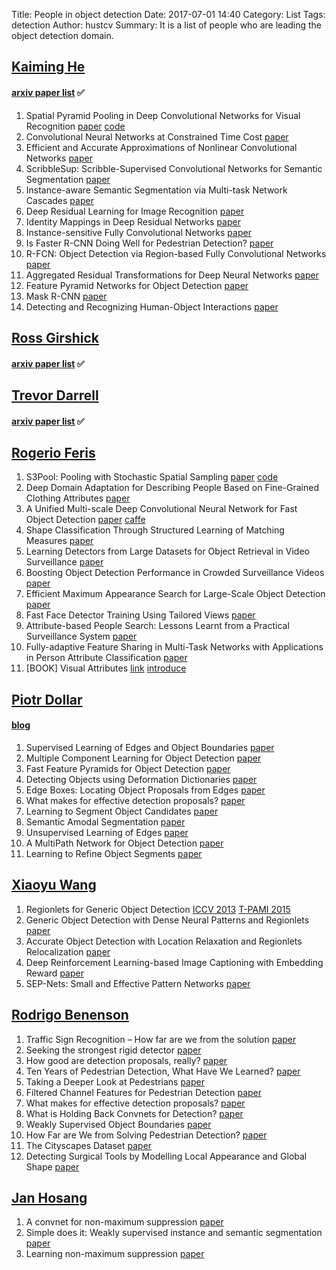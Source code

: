 Title: People in object detection
Date: 2017-07-01 14:40
Category: List
Tags: detection
Author: hustcv
Summary: It is a list of people who are leading the object detection domain.

## [Kaiming He](http://kaiminghe.com/)
#### [arxiv paper list](https://arxiv.org/find/all/1/all:+AND+Kaiming+He/0/1/0/all/0/1) :white_check_mark: 
1. Spatial Pyramid Pooling in Deep Convolutional Networks for Visual Recognition [paper](https://arxiv.org/pdf/1406.4729.pdf) [code](https://github.com/ShaoqingRen/SPP_net)
2. Convolutional Neural Networks at Constrained Time Cost [paper](https://arxiv.org/pdf/1412.1710.pdf) 
3. Efficient and Accurate Approximations of Nonlinear Convolutional Networks [paper](https://arxiv.org/pdf/1411.4229.pdf)
4. ScribbleSup: Scribble-Supervised Convolutional Networks for Semantic Segmentation [paper](http://arxiv.org/abs/1604.05144)
5. Instance-aware Semantic Segmentation via Multi-task Network Cascades [paper](https://arxiv.org/abs/1512.04412)
6. Deep Residual Learning for Image Recognition [paper](http://arxiv.org/abs/1512.03385)
7. Identity Mappings in Deep Residual Networks [paper](http://arxiv.org/abs/1603.05027)
8. Instance-sensitive Fully Convolutional Networks [paper](http://arxiv.org/abs/1603.08678)
9. Is Faster R-CNN Doing Well for Pedestrian Detection? [paper](http://arxiv.org/abs/1607.07032)
10. R-FCN: Object Detection via Region-based Fully Convolutional Networks [paper](http://arxiv.org/abs/1605.06409)
11. Aggregated Residual Transformations for Deep Neural Networks [paper](https://arxiv.org/abs/1611.05431)
12. Feature Pyramid Networks for Object Detection [paper](https://arxiv.org/abs/1612.03144)
13. Mask R-CNN [paper](https://arxiv.org/abs/1703.06870)
14. Detecting and Recognizing Human-Object Interactions [paper](https://arxiv.org/abs/1704.07333) 

## [Ross Girshick](http://www.rossgirshick.info/)
#### [arxiv paper list](https://arxiv.org/find/cs/1/au:+Girshick_R/0/1/0/all/0/1) :white_check_mark: 

## [Trevor Darrell](https://www2.eecs.berkeley.edu/Faculty/Homepages/darrell.html)
#### [arxiv paper list](https://arxiv.org/find/all/1/all:+AND+Trevor+Darrell/0/1/0/all/0/1) :white_check_mark: 

## [Rogerio Feris](http://rogerioferis.com)
1. S3Pool: Pooling with Stochastic Spatial Sampling [paper](https://arxiv.org/pdf/1611.05138.pdf) [code](https://github.com/Shuangfei/s3pool)
2. Deep Domain Adaptation for Describing People Based on Fine-Grained Clothing Attributes [paper](http://rogerioferis.com/publications/DDANCVPR2015.pdf)
3. A Unified Multi-scale Deep Convolutional Neural Network for Fast Object Detection [paper](http://rogerioferis.com/publications/ZhaoweiECCV2016.pdf) [caffe](https://github.com/zhaoweicai/mscnn)
4. Shape Classification Through Structured Learning of Matching Measures [paper](http://rogerioferis.com/publications/FerisCVPR09a.pdf)
5. Learning Detectors from Large Datasets for Object Retrieval in Video Surveillance [paper](http://rogerioferis.com/publications/FerisICME2012.pdf)
6. Boosting Object Detection Performance in Crowded Surveillance Videos [paper](http://rogerioferis.com/publications/FerisWACV2013.pdf)
7. Efficient Maximum Appearance Search for Large-Scale Object Detection [paper](http://rogerioferis.com/publications/ChenCVPR2013.pdf)
8. Fast Face Detector Training Using Tailored Views [paper](http://rogerioferis.com/publications/KristinaICCV2013.pdf)
9. Attribute-based People Search: Lessons Learnt from a Practical Surveillance System [paper](http://rogerioferis.com/publications/FerisICMR2014.pdf)
10. Fully-adaptive Feature Sharing in Multi-Task Networks with Applications in Person Attribute Classification [paper](https://arxiv.org/pdf/1611.05377.pdf)
11. [BOOK] Visual Attributes [link](https://www.springer.com/us/book/9783319500751) [introduce](http://rogerioferis.com/publications/IntroductionToVisualAttributes.pdf)

## [Piotr Dollar](https://pdollar.github.io/)
#### [blog](https://pdollar.wordpress.com/)
1. Supervised Learning of Edges and Object Boundaries [paper](https://pdollar.github.io/files/papers/DollarCVPR06edge.pdf)
2. Multiple Component Learning for Object Detection [paper](https://pdollar.github.io/files/papers/DollarECCV08mcl.pdf)
3. Fast Feature Pyramids for Object Detection [paper](https://pdollar.github.io/files/papers/DollarPAMI14pyramids.pdf)
4. Detecting Objects using Deformation Dictionaries  [paper](https://pdollar.github.io/files/papers/HariharanCVPR14deformdict.pdf)
5. Edge Boxes: Locating Object Proposals from Edges [paper](https://pdollar.github.io/files/papers/ZitnickDollarECCV14edgeBoxes.pdf)
6. What makes for effective detection proposals? [paper](https://arxiv.org/pdf/1502.05082.pdf)
7. Learning to Segment Object Candidates [paper](https://arxiv.org/pdf/1506.06204.pdf)
8. Semantic Amodal Segmentation [paper](https://arxiv.org/pdf/1509.01329.pdf)
9. Unsupervised Learning of Edges [paper](http://arxiv.org/pdf/1511.04166.pdf)
10. A MultiPath Network for Object Detection [paper](http://arxiv.org/pdf/1604.02135.pdf)
11. Learning to Refine Object Segments [paper](http://arxiv.org/pdf/1603.08695.pdf)

## [Xiaoyu Wang](http://www.xiaoyumu.com)
1. Regionlets for Generic Object Detection [ICCV 2013](http://www.xiaoyumu.com/s/PDF/Regionlets.pdf) [T-PAMI 2015](http://www.xiaoyumu.com/s/PDF/Regionlets-pami.pdf)
2. Generic Object Detection with Dense Neural Patterns and Regionlets [paper](http://www.xiaoyumu.com/s/PDF/cnnRegionlet.pdf)
3. Accurate Object Detection with Location Relaxation and Regionlets Relocalization [paper](http://www.xiaoyumu.com/s/PDF/Regionlets_relocalization.pdf)
4. Deep Reinforcement Learning-based Image Captioning with Embedding Reward
 [paper](http://www.xiaoyumu.com/s/PDF/CVPR17.pdf)
5. SEP-Nets: Small and Effective Pattern Networks
 [paper](http://www.xiaoyumu.com/s/PDF/SEP-Nets.pdf)
 
## [Rodrigo Benenson](https://rodrigob.github.io/)
1. Traffic Sign Recognition – How far are we from the solution [paper](https://rodrigob.github.io/documents/2013_ijcnn_traffic_signs.pdf)
2. Seeking the strongest rigid detector [paper](https://rodrigob.github.io/documents/2013_cvpr_roerei_with_supplementary_material.pdf)
3. How good are detection proposals, really? [paper](https://rodrigob.github.io/documents/2014_bmvc_selective_search_with_supplementary_material.pdf)
4. Ten Years of Pedestrian Detection, What Have We Learned? [paper](https://rodrigob.github.io/documents/2014_eccvw_ten_years_of_pedestrian_detection_with_supplementary_material.pdf)
5. Taking a Deeper Look at Pedestrians [paper](https://arxiv.org/pdf/1501.05790.pdf)
6. Filtered Channel Features for Pedestrian Detection [paper](https://arxiv.org/pdf/1501.05759.pdf)
7. What makes for effective detection proposals? [paper](https://arxiv.org/pdf/1502.05082.pdf)
8. What is Holding Back Convnets for Detection? [paper](https://arxiv.org/pdf/1508.02844.pdf) 
9. Weakly Supervised Object Boundaries [paper](https://arxiv.org/pdf/1511.07803.pdf)
10. How Far are We from Solving Pedestrian Detection? [paper](https://arxiv.org/pdf/1602.01237.pdf)
11. The Cityscapes Dataset [paper](https://www.cityscapes-dataset.com/wordpress/wp-content/papercite-data/pdf/cordts2015cvprw.pdf)
12. Detecting Surgical Tools by Modelling Local Appearance and Global Shape [paper](https://rodrigob.github.io/documents/2015_tmi_bouget_et_al_detecting_surgical_tools.pdf)
 
## [Jan Hosang](https://janhosang.com/)
1. A convnet for non-maximum suppression [paper](https://arxiv.org/pdf/1511.06437.pdf)
2. Simple does it: Weakly supervised instance and semantic segmentation [paper](https://arxiv.org/pdf/1603.07485.pdf)
3. Learning non-maximum suppression [paper](https://arxiv.org/pdf/1705.02950.pdf)


